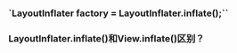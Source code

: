 ### `LayoutInflater factory = LayoutInflater.inflate();``


### LayoutInflater.inflate()和View.inflate()区别？